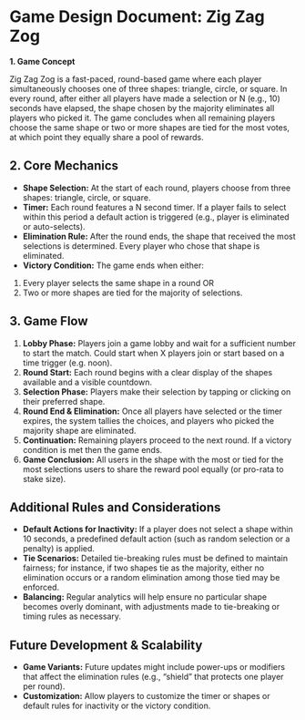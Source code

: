 # **Game Design Document: Zig Zag Zog**

**1\. Game Concept**

Zig Zag Zog is a fast-paced, round-based game where each player simultaneously chooses one of three shapes: triangle, circle, or square. In every round, after either all players have made a selection or N (e.g., 10\) seconds have elapsed, the shape chosen by the majority eliminates all players who picked it. The game concludes when all remaining players choose the same shape or two or more shapes are tied for the most votes, at which point they equally share a pool of rewards.

## **2\. Core Mechanics**

* **Shape Selection:** At the start of each round, players choose from three shapes: triangle, circle, or square.  
* **Timer:** Each round features a N second timer. If a player fails to select within this period a default action is triggered (e.g., player is eliminated or auto-selects).  
* **Elimination Rule:** After the round ends, the shape that received the most selections is determined. Every player who chose that shape is eliminated.  
* **Victory Condition:** The game ends when either:  
1. Every player selects the same shape in a round OR   
2. Two or more shapes are tied for the majority of selections.

## **3\. Game Flow**

1. **Lobby Phase:** Players join a game lobby and wait for a sufficient number to start the match. Could start when X players join or start based on a time trigger (e.g. noon).  
2. **Round Start:** Each round begins with a clear display of the shapes available and a visible countdown.  
3. **Selection Phase:** Players make their selection by tapping or clicking on their preferred shape.  
4. **Round End & Elimination:** Once all players have selected or the timer expires, the system tallies the choices, and players who picked the majority shape are eliminated.  
5. **Continuation:** Remaining players proceed to the next round. If a victory condition is met then the game ends.  
6. **Game Conclusion:** All users in the shape with the most or tied for the most selections users to share the reward pool equally (or pro-rata to stake size).

## 

## **Additional Rules and Considerations**

* **Default Actions for Inactivity:** If a player does not select a shape within 10 seconds, a predefined default action (such as random selection or a penalty) is applied.  
* **Tie Scenarios:** Detailed tie-breaking rules must be defined to maintain fairness; for instance, if two shapes tie as the majority, either no elimination occurs or a random elimination among those tied may be enforced.  
* **Balancing:** Regular analytics will help ensure no particular shape becomes overly dominant, with adjustments made to tie-breaking or timing rules as necessary.

## **Future Development & Scalability**

* **Game Variants:** Future updates might include power-ups or modifiers that affect the elimination rules (e.g., “shield” that protects one player per round).  
* **Customization:** Allow players to customize the timer or shapes or default rules for inactivity or the victory condition.